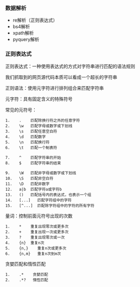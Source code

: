 ### 数据解析
* re解析（正则表达式）
* bs4解析
* xpath解析
* pyquery解析

### 正则表达式
正则表达式：一种使用表达式的方式对字符串进行匹配的语法规则

我们抓取到的网页源代码本质可以看成一个超长的字符串

正则语法：使用元字符进行排列组合来匹配字符串  

元字符：具有固定含义的特殊符号

常见的元符号：

    1.    .    匹配除换行符之外的任意字符
    2.    \w   匹配字母或数字或下划线
    3.    \s   匹配任意空白符
    4.    \d   匹配数字
    5.    \n   匹配换行符
    6.    \t   匹配一个制表符
    
    7.    ^    匹配字符串的开始
    8.    $    匹配字符串的结束
    
    9.    \W   匹配非字母或数字或下划线
    10.   \S   匹配非空白符
    11.   \D   匹配非数字
    12.   a|b  匹配字符a或字符b
    13.   ()   匹配括号内的表达式，也表示一个组
    14.   [...]   匹配字符组中的字符
    15.   [^...]  匹配除字符组中的字符的所有字符

量词：控制前面元符号出现的次数

    1.    *    重复出现零次或更多次
    2.    +    重复出现一次或更多次
    3.    ?    重复出现零次或一次
    4.    {n}  重复n次
    5.    {n,}    重复n次或更多次
    6.    {n,m}   重复n次到m次

贪婪匹配和惰性匹配

    1.    .*    贪婪匹配
    2.    .*?   惰性匹配









